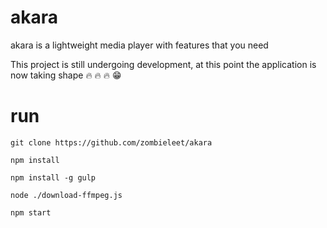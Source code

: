 # akara
akara is a lightweight media player with features that you need

This project is still undergoing development, at this point the application is now taking shape :fire: :fire: :fire: :grin:

# run

`git clone https://github.com/zombieleet/akara`

`npm install`

`npm install -g gulp`

`node ./download-ffmpeg.js`

`npm start`
